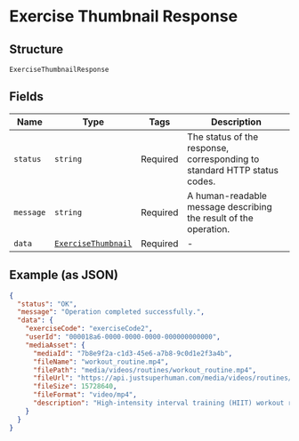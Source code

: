 
# Exercise Thumbnail Response

## Structure

`ExerciseThumbnailResponse`

## Fields

| Name | Type | Tags | Description |
|  --- | --- | --- | --- |
| `status` | `string` | Required | The status of the response, corresponding to standard HTTP status codes. |
| `message` | `string` | Required | A human-readable message describing the result of the operation. |
| `data` | [`ExerciseThumbnail`](../../doc/models/exercise-thumbnail.md) | Required | - |

## Example (as JSON)

```json
{
  "status": "OK",
  "message": "Operation completed successfully.",
  "data": {
    "exerciseCode": "exerciseCode2",
    "userId": "000018a6-0000-0000-0000-000000000000",
    "mediaAsset": {
      "mediaId": "7b8e9f2a-c1d3-45e6-a7b8-9c0d1e2f3a4b",
      "fileName": "workout_routine.mp4",
      "filePath": "media/videos/routines/workout_routine.mp4",
      "fileUrl": "https://api.justsuperhuman.com/media/videos/routines/workout_routine.mp4",
      "fileSize": 15728640,
      "fileFormat": "video/mp4",
      "description": "High-intensity interval training (HIIT) workout routine for beginners"
    }
  }
}
```

